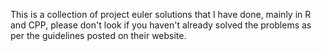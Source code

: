 This is a collection of project euler solutions that I have done, mainly in R and CPP, please don't look if you haven't already solved the problems as per the guidelines posted on their website.
